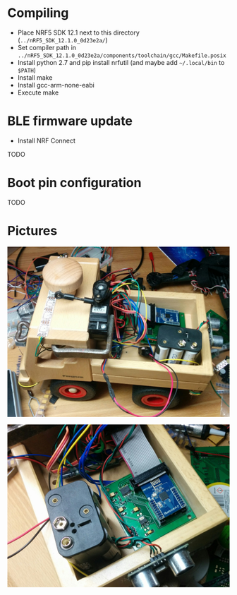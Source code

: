 # Compiling
* Place NRF5 SDK 12.1 next to this directory (`../nRF5_SDK_12.1.0_0d23e2a/`)
* Set compiler path in `../nRF5_SDK_12.1.0_0d23e2a/components/toolchain/gcc/Makefile.posix`
* Install python 2.7 and pip install nrfutil (and maybe add `~/.local/bin` to `$PATH`)
* Install make
* Install gcc-arm-none-eabi
* Execute make

# BLE firmware update
* Install NRF Connect

TODO

# Boot pin configuration
TODO

# Pictures
![Fagus Unimog](pictures/unimog.jpg)

![Board](pictures/board.jpg)
